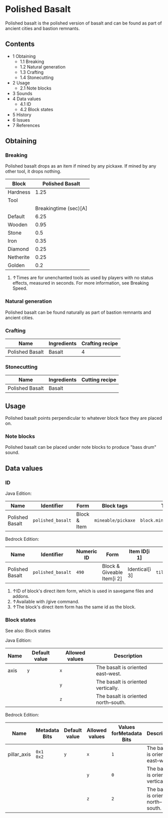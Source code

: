 # Polished Basalt
Polished basalt is the polished version of basalt and can be found as part of ancient cities and bastion remnants.

## Contents
- 1 Obtaining
	- 1.1 Breaking
	- 1.2 Natural generation
	- 1.3 Crafting
	- 1.4 Stonecutting
- 2 Usage
	- 2.1 Note blocks
- 3 Sounds
- 4 Data values
	- 4.1 ID
	- 4.2 Block states
- 5 History
- 6 Issues
- 7 References

## Obtaining
### Breaking
Polished basalt drops as an item if mined by any pickaxe. If mined by any other tool, it drops nothing.

| Block     | Polished Basalt       |
|-----------|-----------------------|
| Hardness  | 1.25                  |
| Tool      |                       |
|           | Breakingtime (sec)[A] |
| Default   | 6.25                  |
| Wooden    | 0.95                  |
| Stone     | 0.5                   |
| Iron      | 0.35                  |
| Diamond   | 0.25                  |
| Netherite | 0.25                  |
| Golden    | 0.2                   |

1. ↑Times are for unenchanted tools as used by players with no status effects, measured in seconds. For more information, see Breaking Speed.

### Natural generation
Polished basalt can be found naturally as part of bastion remnants and ancient cities.

### Crafting
| Name            | Ingredients | Crafting recipe |
|-----------------|-------------|-----------------|
| Polished Basalt | Basalt      | 4               |

### Stonecutting
| Name            | Ingredients | Cutting recipe |
|-----------------|-------------|----------------|
| Polished Basalt | Basalt      |                |

## Usage
Polished basalt points perpendicular to whatever block face they are placed on.

### Note blocks
Polished basalt can be placed under note blocks to produce "bass drum" sound.

## Data values
### ID
Java Edition:

| Name            | Identifier        | Form         | Block tags         | Translation key                   |
|-----------------|-------------------|--------------|--------------------|-----------------------------------|
| Polished Basalt | `polished_basalt` | Block & Item | `mineable/pickaxe` | `block.minecraft.polished_basalt` |

Bedrock Edition:

| Name            | Identifier        | Numeric ID | Form                       | Item ID[i 1]   | Translation key             |
|-----------------|-------------------|------------|----------------------------|----------------|-----------------------------|
| Polished Basalt | `polished_basalt` | `490`      | Block & Giveable Item[i 2] | Identical[i 3] | `tile.polished_basalt.name` |

1. ↑ID of block's direct item form, which is used in savegame files and addons.
2. ↑Available with /give command.
3. ↑The block's direct item form has the same id as the block.

### Block states
See also: Block states

Java Edition:

| Name | Default value | Allowed values | Description                         |
|------|---------------|----------------|-------------------------------------|
| axis | `y`           | `x`            | The basalt is oriented east–west.   |
|      |               | `y`            | The basalt is oriented vertically.  |
|      |               | `z`            | The basalt is oriented north–south. |

Bedrock Edition:

| Name        | Metadata Bits   | Default value | Allowed values | Values forMetadata Bits | Description                         |
|-------------|-----------------|---------------|----------------|-------------------------|-------------------------------------|
| pillar_axis | `0x1`<br/>`0x2` | `y`           | `x`            | `1`                     | The basalt is oriented east–west.   |
|             |                 |               | `y`            | `0`                     | The basalt is oriented vertically.  |
|             |                 |               | `z`            | `2`                     | The basalt is oriented north–south. |



